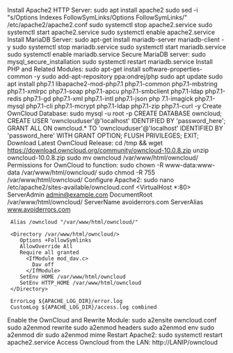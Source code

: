 Install Apache2 HTTP Server:
	sudo apt install apache2
	sudo sed -i "s/Options Indexes FollowSymLinks/Options FollowSymLinks/" /etc/apache2/apache2.conf
	sudo systemctl stop apache2.service
	sudo systemctl start apache2.service
	sudo systemctl enable apache2.service
Install MariaDB Server:
	sudo apt-get install mariadb-server mariadb-client -y
	sudo systemctl stop mariadb.service
	sudo systemctl start mariadb.service
	sudo systemctl enable mariadb.service
Secure MariaDB server:
	sudo mysql_secure_installation
	sudo systemctl restart mariadb.service
Install PHP and Related Modules:
	sudo apt-get install software-properties-common -y
	sudo add-apt-repository ppa:ondrej/php
	sudo apt update
	sudo apt install php7.1 libapache2-mod-php7.1 php7.1-common php7.1-mbstring php7.1-xmlrpc php7.1-soap 	php7.1-apcu php7.1-smbclient php7.1-ldap php7.1-redis php7.1-gd php7.1-xml php7.1-intl php7.1-json php	7.1-imagick php7.1-mysql php7.1-cli php7.1-mcrypt php7.1-ldap php7.1-zip php7.1-curl -y
Create OwnCloud Database:
	sudo mysql -u root -p
	CREATE DATABASE owncloud;
	CREATE USER 'ownclouduser'@'localhost' IDENTIFIED BY 'password_here';
	GRANT ALL ON owncloud.* TO 'ownclouduser'@'localhost' IDENTIFIED BY 'password_here' WITH GRANT OPTION;
	FLUSH PRIVILEGES;
	EXIT;
Download Latest OwnCloud Release:
	cd /tmp && wget https://download.owncloud.org/community/owncloud-10.0.8.zip
	unzip owncloud-10.0.8.zip
	sudo mv owncloud /var/www/html/owncloud/
Permissions for OwnCloud to function:
	sudo chown -R www-data:www-data /var/www/html/owncloud/
	sudo chmod -R 755 /var/www/html/owncloud/
Configure Apache2:
	sudo nano /etc/apache2/sites-available/owncloud.conf
	<VirtualHost *:80>
     ServerAdmin admin@example.com
     DocumentRoot /var/www/html/owncloud/
     ServerName avoiderrors.com
     ServerAlias www.avoiderrors.com
  
     Alias /owncloud "/var/www/html/owncloud/"

     <Directory /var/www/html/owncloud/>
        Options +FollowSymlinks
        AllowOverride All
        Require all granted
          <IfModule mod_dav.c>
            Dav off
          </IfModule>
        SetEnv HOME /var/www/html/owncloud
        SetEnv HTTP_HOME /var/www/html/owncloud
     </Directory>

     ErrorLog ${APACHE_LOG_DIR}/error.log
     CustomLog ${APACHE_LOG_DIR}/access.log combined

</VirtualHost>

Enable the OwnCloud and Rewrite Module:
	sudo a2ensite owncloud.conf
	sudo a2enmod rewrite
	sudo a2enmod headers
	sudo a2enmod env
	sudo a2enmod dir
	sudo a2enmod mime
Restart Apache2:
	sudo systemctl restart apache2.service
Access Owncloud from the LAN:
	http://LANIP/owncloud
